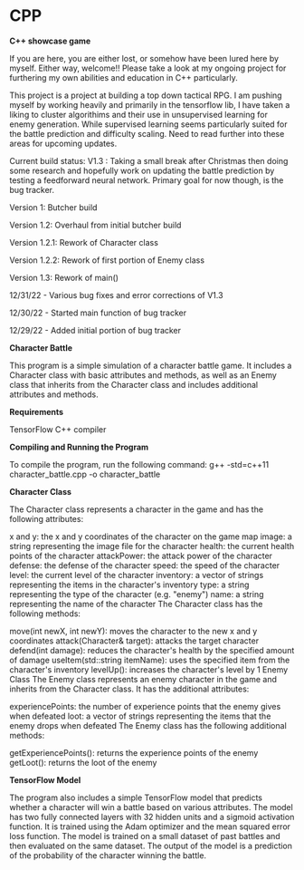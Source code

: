 # CPP
**C++ showcase game**

If you are here, you are either lost, or somehow have been lured here by myself. Either way, welcome!! Please take a look at my ongoing project for furthering my own abilities and education in C++ particularly. 

This project is a project at building a top down tactical RPG. I am pushing myself by working heavily and primarily in the tensorflow lib, I have taken a liking to cluster algorithims and their use in unsupervised learning for enemy generation. While supervised learning seems particularly suited for the battle prediction and difficulty scaling. Need to read further into these areas for upcoming updates. 

Current build status: V1.3 : Taking a small break after Christmas then doing some research and hopefully work on updating the battle prediction by testing a feedforward neural network. Primary goal for now though, is the bug tracker. 

Version 1: Butcher build

Version 1.2: Overhaul from initial butcher build

Version 1.2.1: Rework of Character class

Version 1.2.2: Rework of first portion of Enemy class

Version 1.3: Rework of main()

12/31/22 - Various bug fixes and error corrections of V1.3

12/30/22 - Started main function of bug tracker

12/29/22 - Added initial portion of bug tracker


**Character Battle**

This program is a simple simulation of a character battle game. It includes a Character class with basic attributes and methods, as well as an Enemy class that inherits from the Character class and includes additional attributes and methods.

**Requirements**

TensorFlow
C++ compiler

**Compiling and Running the Program**

To compile the program, run the following command:
g++ -std=c++11 character_battle.cpp -o character_battle




**Character Class**

The Character class represents a character in the game and has the following attributes:

x and y: the x and y coordinates of the character on the game map
image: a string representing the image file for the character
health: the current health points of the character
attackPower: the attack power of the character
defense: the defense of the character
speed: the speed of the character
level: the current level of the character
inventory: a vector of strings representing the items in the character's inventory
type: a string representing the type of the character (e.g. "enemy")
name: a string representing the name of the character
The Character class has the following methods:

move(int newX, int newY): moves the character to the new x and y coordinates
attack(Character& target): attacks the target character
defend(int damage): reduces the character's health by the specified amount of damage
useItem(std::string itemName): uses the specified item from the character's inventory
levelUp(): increases the character's level by 1
Enemy Class
The Enemy class represents an enemy character in the game and inherits from the Character class. It has the additional attributes:

experiencePoints: the number of experience points that the enemy gives when defeated
loot: a vector of strings representing the items that the enemy drops when defeated
The Enemy class has the following additional methods:

getExperiencePoints(): returns the experience points of the enemy
getLoot(): returns the loot of the enemy

**TensorFlow Model**  

The program also includes a simple TensorFlow model that predicts whether a character will win a battle based on various attributes. The model has two fully connected layers with 32 hidden units and a sigmoid activation function. It is trained using the Adam optimizer and the mean squared error loss function. The model is trained on a small dataset of past battles and then evaluated on the same dataset. The output of the model is a prediction of the probability of the character winning the battle.  

